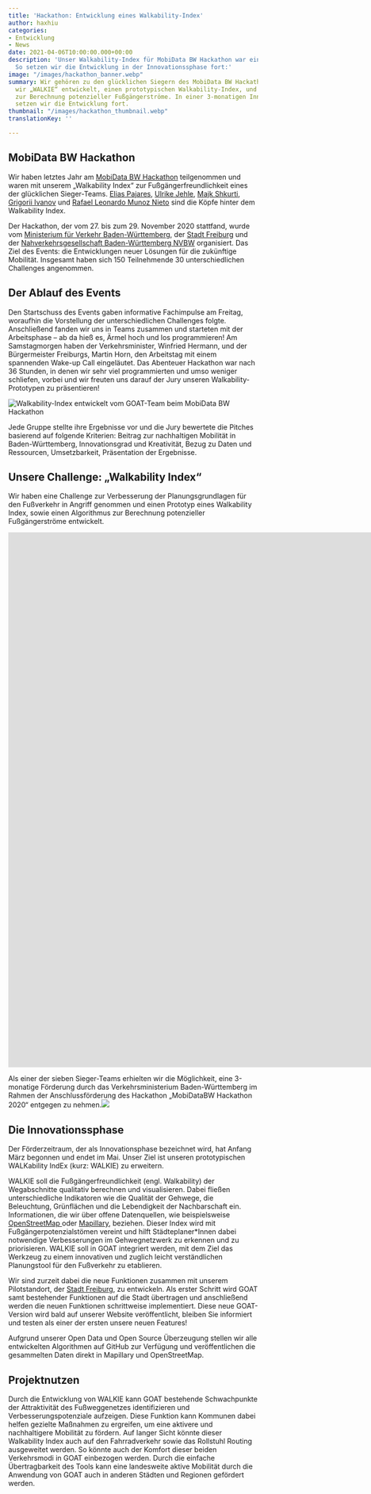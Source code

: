 ```yaml
---
title: 'Hackathon: Entwicklung eines Walkability-Index'
author: haxhiu
categories:
- Entwicklung
- News
date: 2021-04-06T10:00:00.000+00:00
description: 'Unser Walkability-Index für MobiData BW Hackathon war ein voller Erfolg!
  So setzen wir die Entwicklung in der Innovationssphase fort:'
image: "/images/hackathon_banner.webp"
summary: Wir gehören zu den glücklichen Siegern des MobiData BW Hackathons! Dort haben
  wir „WALKIE“ entwickelt, einen prototypischen Walkability-Index, und einen Algorithmus
  zur Berechnung potenzieller Fußgängerströme. In einer 3-monatigen Innovationsphase
  setzen wir die Entwicklung fort.
thumbnail: "/images/hackathon_thumbnail.webp"
translationKey: ''

---
```

## MobiData BW Hackathon

Wir haben letztes Jahr am [MobiData BW Hackathon](https://vm.baden-wuerttemberg.de/de/politik-zukunft/zukunftskonzepte/mobidata-bw-hackathon "MobiData BW Hackathon") teilgenommen und waren mit unserem „Walkability Index“ zur Fußgängerfreundlichkeit eines der glücklichen Sieger-Teams. [Elias Pajares](https://www.linkedin.com/in/eliaspajares/), [Ulrike Jehle](https://www.linkedin.com/in/ulrike-jehle/), [Majk Shkurti](https://www.linkedin.com/in/majkshkurti/), [Grigorii Ivanov](https://www.linkedin.com/in/grigorii-ivanov-5a218796/) und [Rafael Leonardo Munoz Nieto](https://www.linkedin.com/in/rlmunoz/) sind die Köpfe hinter dem Walkability Index.

Der Hackathon, der vom 27. bis zum 29. November 2020 stattfand, wurde vom [Ministerium für Verkehr Baden-Württemberg](https://vm.baden-wuerttemberg.de/de/startseite/), der [Stadt Freiburg](https://www.freiburg.de/pb/,Lde/205243.html) und der [Nahverkehrsgesellschaft Baden-Württemberg NVBW](https://www.nvbw.de/) organisiert. Das Ziel des Events: die Entwicklungen neuer Lösungen für die zukünftige Mobilität. Insgesamt haben sich 150 Teilnehmende 30 unterschiedlichen Challenges angenommen.

## Der Ablauf des Events

Den Startschuss des Events gaben informative Fachimpulse am Freitag, woraufhin die Vorstellung der unterschiedlichen Challenges folgte. Anschließend fanden wir uns in Teams zusammen und starteten mit der Arbeitsphase – ab da hieß es, Ärmel hoch und los programmieren! Am Samstagmorgen haben der Verkehrsminister, Winfried Hermann, und der Bürgermeister Freiburgs, Martin Horn, den Arbeitstag mit einem spannenden Wake-up Call eingeläutet. Das Abenteuer Hackathon war nach 36 Stunden, in denen wir sehr viel programmierten und umso weniger schliefen, vorbei und wir freuten uns darauf der Jury unseren Walkability-Prototypen zu präsentieren!

![Walkability-Index entwickelt vom GOAT-Team beim MobiData BW Hackathon](/images/hackathon_team.png "GOAT-Team Hackathon")

Jede Gruppe stellte ihre Ergebnisse vor und die Jury bewertete die Pitches basierend auf folgende Kriterien: Beitrag zur nachhaltigen Mobilität in Baden-Württemberg, Innovationsgrad und Kreativität, Bezug zu Daten und Ressourcen, Umsetzbarkeit, Präsentation der Ergebnisse.

## Unsere Challenge: „Walkability Index“

Wir haben eine Challenge zur Verbesserung der Planungsgrundlagen für den Fußverkehr in Angriff genommen und einen Prototyp eines Walkability Index, sowie einen Algorithmus zur Berechnung potenzieller Fußgängerströme entwickelt.

<iframe class="embed-responsive-item" src="https://player.vimeo.com/video/485063701" frameborder="0" webkitallowfullscreen mozallowfullscreen allowfullscreen data-uk-responsive width="1920" height="1080"></iframe>

Als einer der sieben Sieger-Teams erhielten wir die Möglichkeit, eine 3-monatige Förderung durch das Verkehrsministerium Baden-Württemberg im Rahmen der Anschlussförderung des Hackathon „MobiDataBW Hackathon 2020“ entgegen zu nehmen.![](/images/hackathon.jpg)

## Die Innovationssphase

Der Förderzeitraum, der als Innovationsphase bezeichnet wird, hat Anfang März begonnen und endet im Mai. Unser Ziel ist unseren prototypischen WALKability IndEx (kurz: WALKIE) zu erweitern.

WALKIE soll die Fußgängerfreundlichkeit (engl. Walkability) der Wegabschnitte qualitativ berechnen und visualisieren. Dabei fließen unterschiedliche Indikatoren wie die Qualität der Gehwege, die Beleuchtung, Grünflächen und die Lebendigkeit der Nachbarschaft ein. Informationen, die wir über offene Datenquellen, wie beispielsweise [OpenStreetMap ](https://www.openstreetmap.de/ "OpenStreetMap")oder [Mapillary](https://www.mapillary.com/ "Mapillary"), beziehen. Dieser Index wird mit Fußgängerpotenzialstömen vereint und hilft Städteplaner*Innen dabei notwendige Verbesserungen im Gehwegnetzwerk zu erkennen und zu priorisieren. WALKIE soll in GOAT integriert werden, mit dem Ziel das Werkzeug zu einem innovativen und zuglich leicht verständlichen Planungstool für den Fußverkehr zu etablieren.

Wir sind zurzeit dabei die neue Funktionen zusammen mit unserem Pilotstandort, der [Stadt Freiburg](https://digital.freiburg.de/ "Stadt Freiburg"), zu entwickeln. Als erster Schritt wird GOAT samt bestehender Funktionen auf die Stadt übertragen und anschließend werden die neuen Funktionen schrittweise implementiert. Diese neue GOAT-Version wird bald auf unserer Website veröffentlicht, bleiben Sie informiert und testen als einer der ersten unsere neuen Features!

Aufgrund unserer Open Data und Open Source Überzeugung stellen wir alle entwickelten Algorithmen auf GitHub zur Verfügung und veröffentlichen die gesammelten Daten direkt in Mapillary und OpenStreetMap.

## Projektnutzen

Durch die Entwicklung von WALKIE kann GOAT bestehende Schwachpunkte der Attraktivität des Fußweggenetzes identifizieren und Verbesserungspotenziale aufzeigen. Diese Funktion kann Kommunen dabei helfen gezielte Maßnahmen zu ergreifen, um eine aktivere und nachhaltigere Mobilität zu fördern. Auf langer Sicht könnte dieser Walkability Index auch auf den Fahrradverkehr sowie das Rollstuhl Routing ausgeweitet werden. So könnte auch der Komfort dieser beiden Verkehrsmodi in GOAT einbezogen werden. Durch die einfache Übertragbarkeit des Tools kann eine landesweite aktive Mobilität durch die Anwendung von GOAT auch in anderen Städten und Regionen gefördert werden.